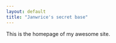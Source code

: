 ```yaml
---
layout: default
title: "Janwrice's secret base"
---
```


<!-- 页面正文部分 -->
This is the homepage of my awesome site.
